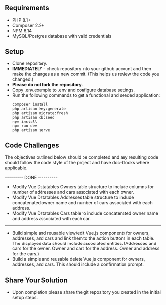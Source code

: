 ## Requirements

- PHP 8.1+
- Composer 2.2+
- NPM 6.14
- MySQL/Postgres database with valid credentials

## Setup

- Clone repository.
- **IMMEDIATELY** - check repository into your github account and then make the changes as a new commit. (This helps us review the code you changed.)
- **Please do not fork the repository.**
- Copy .env.example to .env and configure database settings.
- Run the following commands to get a functional and seeded application:
  ```
  composer install
  php artisan key:generate
  php artisan migrate:fresh
  php artisan db:seed
  npm install
  npm run dev
  php artisan serve
  ```

## Code Challenges

The objectives outlined below should be completed and any resulting code should follow the code style of the project and have doc-blocks where applicable.


--------- DONE ----------
- Modify Vue Datatables Owners table structure to include columns for number of addresses and cars associated with each owner.
- Modify Vue Datatables Addresses table structure to include concatenated owner name and number of cars associated with each address.
- Modify Vue Datatables Cars table to include concatenated owner name and address associated with each car.

-------------------------


- Build simple and reusable view/edit Vue.js components for owners, addresses, and cars and link them to the action buttons in each table. The displayed data should include associated entities. (Addresses and cars for the owner. Owner and cars for the address. Owner and address for the cars.)
- Build a simple and reusable delete Vue.js component for owners, addresses, and cars. This should include a confirmation prompt.

## Share Your Solution

-  Upon completion please share the git repository you created in the initial setup steps.

